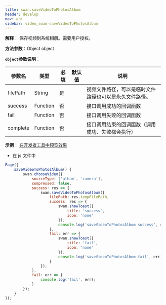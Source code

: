 ```yaml
---
title: swan.saveVideoToPhotosAlbum
header: develop
nav: api
sidebar: video_swan-saveVideoToPhotosAlbum
---
```





**解释**： 保存视频到系统相册。需要用户授权。

**方法参数**：Object object

**`object`参数说明**：

|参数名 |类型  |必填 | 默认值 |说明|
|---- | ---- | ---- | ----|----|
|filePath  |  String  |是 | |  视频文件路径，可以是临时文件路径也可以是永久文件路径。|
|success |Function |   否  | | 接口调用成功的回调函数|
|fail  |  Function  |  否 || 接口调用失败的回调函数|
|complete |   Function |   否  | | 接口调用结束的回调函数（调用成功、失败都会执行）|

 


**示例**：
<a href="swanide://fragment/040241cd887662c3711632a38bede27a1569504939570" title="在开发者工具中预览效果" target="_self">在开发者工具中预览效果</a>

* 在 js 文件中

```js
Page({
    saveVideoToPhotosAlbum() {
        swan.chooseVideo({
            sourceType: ['album', 'camera'],
            compressed: false,
            success: res => {
                swan.saveVideoToPhotosAlbum({
                    filePath: res.tempFilePath,
                    success: res => {
                        swan.showToast({
                            title: 'success',
                            icon: 'none'
                        });
                        console.log('saveVideoToPhotosAlbum success', res);
                    },
                    fail: err => {
                        swan.showToast({
                            title: 'fail',
                            icon: 'none'
                        });
                        console.log('saveVideoToPhotosAlbum fail', err);
                    }
                });
            },
            fail: err => {
                console.log('fail', err);
            }
        });
    }
});
```

